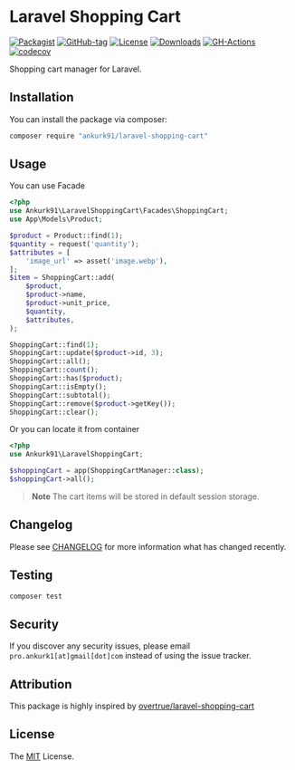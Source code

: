 # Laravel Shopping Cart

[![Packagist](https://badgen.net/packagist/v/ankurk91/laravel-shopping-cart)](https://packagist.org/packages/ankurk91/laravel-shopping-cart)
[![GitHub-tag](https://badgen.net/github/tag/ankurk91/laravel-shopping-cart)](https://github.com/ankurk91/laravel-shopping-cart/tags)
[![License](https://badgen.net/packagist/license/ankurk91/laravel-shopping-cart)](LICENSE.txt)
[![Downloads](https://badgen.net/packagist/dt/ankurk91/laravel-shopping-cart)](https://packagist.org/packages/ankurk91/laravel-shopping-cart/stats)
[![GH-Actions](https://github.com/ankurk91/laravel-shopping-cart/workflows/tests/badge.svg)](https://github.com/ankurk91/laravel-shopping-cart/actions)
[![codecov](https://codecov.io/gh/ankurk91/laravel-shopping-cart/branch/main/graph/badge.svg)](https://codecov.io/gh/ankurk91/laravel-shopping-cart)

Shopping cart manager for Laravel.

## Installation

You can install the package via composer:

```bash
composer require "ankurk91/laravel-shopping-cart"
```

## Usage

You can use Facade

```php
<?php
use Ankurk91\LaravelShoppingCart\Facades\ShoppingCart;
use App\Models\Product;

$product = Product::find(1);
$quantity = request('quantity');
$attributes = [
    'image_url' => asset('image.webp'),
];
$item = ShoppingCart::add(
    $product, 
    $product->name,
    $product->unit_price,
    $quantity, 
    $attributes,
);

ShoppingCart::find(1);
ShoppingCart::update($product->id, 3);
ShoppingCart::all();
ShoppingCart::count();
ShoppingCart::has($product);
ShoppingCart::isEmpty();
ShoppingCart::subtotal();
ShoppingCart::remove($product->getKey());
ShoppingCart::clear();
```

Or you can locate it from container

```php
<?php
use Ankurk91\LaravelShoppingCart;

$shoppingCart = app(ShoppingCartManager::class);
$shoppingCart->all();
```

> **Note**
> The cart items will be stored in default session storage.

## Changelog

Please see [CHANGELOG](CHANGELOG.md) for more information what has changed recently.

## Testing

```bash
composer test
```

## Security

If you discover any security issues, please email `pro.ankurk1[at]gmail[dot]com` instead of using the issue tracker.

## Attribution

This package is highly inspired by [overtrue/laravel-shopping-cart](https://github.com/overtrue/laravel-shopping-cart)

## License

The [MIT](https://opensource.org/licenses/MIT) License.
